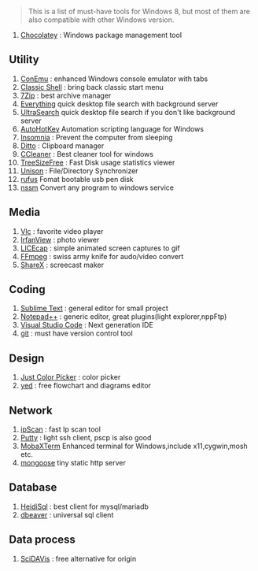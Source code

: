 > This is a list of must-have tools for Windows 8, but most of them are also compatible with other Windows version.

1. [Chocolatey](http://www.chocolatey.org/) : Windows package management tool

## Utility
1. [ConEmu](https://conemu.github.io/) : enhanced Windows console emulator with tabs
1. [Classic Shell](http://www.classicshell.net/) : bring back classic start menu
1. [7Zip](http://www.7-zip.org/) : best archive manager
1. [Everything](https://www.voidtools.com/) quick desktop file search with background server
1. [UltraSearch](https://www.jam-software.com/ultrasearch/) quick desktop file search if you don't like background server
1. [AutoHotKey](https://autohotkey.com/) Automation scripting language for Windows 
1. [Insomnia](http://dlaa.me/blog/post/10104830) : Prevent the computer from sleeping
1. [Ditto](http://ditto-cp.sourceforge.net/) : Clipboard manager
1. [CCleaner](https://www.piriform.com/ccleaner) : Best cleaner tool for windows
1. [TreeSizeFree](https://www.jam-software.com/treesize_free/) : Fast Disk usage statistics viewer 
1. [Unison](http://unison-binaries.inria.fr/) : File/Directory Synchronizer
1. [rufus](https://rufus.akeo.ie/) Fomat bootable usb pen disk
1. [nssm](https://nssm.cc/) Convert any program to windows service

## Media
1. [Vlc](http://www.videolan.org/vlc/) : favorite video player
1. [IrfanView](http://www.irfanview.com/) : photo viewer
1. [LICEcap](https://www.cockos.com/licecap/) : simple animated screen captures to gif
1. [FFmpeg](https://ffmpeg.org/) : swiss army knife for audo/video convert
1. [ShareX](https://getsharex.com/) : screecast maker

## Coding
1. [Sublime Text](https://www.sublimetext.com/) : general editor for small project
1. [Notepad++](https://notepad-plus-plus.org/) : generic editor, great plugins(light explorer,nppFtp)
1. [Visual Studio Code](https://code.visualstudio.com/) : Next generation IDE
1. [git](https://git-scm.com/) : must have version control tool

## Design
1. [Just Color Picker](http://annystudio.com/software/colorpicker/) : color picker
1. [yed](https://www.yworks.com/products/yed) : free flowchart and diagrams editor

## Network
1. [ipScan](http://angryip.org/) : fast Ip scan tool
1. [Putty](http://www.putty.org/) : light ssh client, pscp is also good
1. [MobaXTerm](http://mobaxterm.mobatek.net/) Enhanced terminal for Windows,include x11,cygwin,mosh etc.
1. [mongoose](https://www.cesanta.com/products/binary) tiny static http server

## Database
1. [HeidiSql](https://www.heidisql.com/) : best client for mysql/mariadb
1. [dbeaver](https://dbeaver.jkiss.org/) : universal sql client 

## Data process
1. [SciDAVis](http://scidavis.sourceforge.net/) : free alternative for origin
